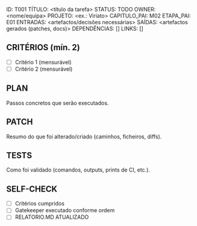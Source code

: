 ID: T001
TÍTULO: <título da tarefa>
STATUS: TODO
OWNER: <nome/equipa>
PROJETO: <ex.: Viriato>
CAPITULO_PAI: M02
ETAPA_PAI: E01
ENTRADAS: <artefactos/decisões necessárias>
SAÍDAS: <artefactos gerados (patches, docs)>
DEPENDÊNCIAS: []
LINKS: []

## CRITÉRIOS (mín. 2)

- [ ] Critério 1 (mensurável)
- [ ] Critério 2 (mensurável)

## PLAN

Passos concretos que serão executados.

## PATCH

Resumo do que foi alterado/criado (caminhos, ficheiros, diffs).

## TESTS

Como foi validado (comandos, outputs, prints de CI, etc.).

## SELF-CHECK

- [ ] Critérios cumpridos
- [ ] Gatekeeper executado conforme ordem
- [ ] RELATORIO.MD ATUALIZADO
